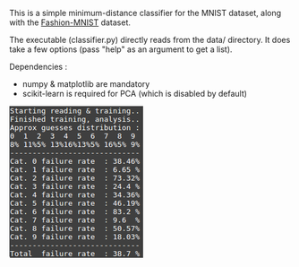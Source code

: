 This is a simple minimum-distance classifier for the MNIST dataset, along with the [Fashion-MNIST](https://github.com/zalandoresearch/fashion-mnist) dataset.

The executable (classifier.py) directly reads from the data/ directory. It does take a few options (pass "help" as an argument to get a list).

Dependencies :
 - numpy & matplotlib are mandatory
 - scikit-learn is required for PCA (which is disabled by default)

![Screenshot](screenshot.png)
